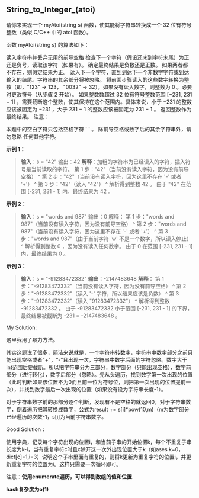 ## String_to_Integer_(atoi)

请你来实现一个 myAtoi(string s) 函数，使其能将字符串转换成一个 32 位有符号整数（类似 C/C++ 中的 atoi 函数）。

函数 myAtoi(string s) 的算法如下：

读入字符串并丢弃无用的前导空格
检查下一个字符（假设还未到字符末尾）为正还是负号，读取该字符（如果有）。 确定最终结果是负数还是正数。 如果两者都不存在，则假定结果为正。
读入下一个字符，直到到达下一个非数字字符或到达输入的结尾。字符串的其余部分将被忽略。
将前面步骤读入的这些数字转换为整数（即，"123" -> 123， "0032" -> 32）。如果没有读入数字，则整数为 0 。必要时更改符号（从步骤 2 开始）。
如果整数数超过 32 位有符号整数范围 [−231,  231 − 1] ，需要截断这个整数，使其保持在这个范围内。具体来说，小于 −231 的整数应该被固定为 −231 ，大于 231 − 1 的整数应该被固定为 231 − 1 。
返回整数作为最终结果。
注意：

本题中的空白字符只包括空格字符 ' ' 。
除前导空格或数字后的其余字符串外，请勿忽略 任何其他字符。

**示例 1：**

> **输入**：s = "42"
> 输出：42
> **解释**：加粗的字符串为已经读入的字符，插入符号是当前读取的字符。
> 第 1 步："42"（当前没有读入字符，因为没有前导空格）
>          ^
> 第 2 步："42"（当前没有读入字符，因为这里不存在 '-' 或者 '+'）
>          ^
> 第 3 步："42"（读入 "42"）
>            ^
> 解析得到整数 42 。
> 由于 "42" 在范围 [-231, 231 - 1] 内，最终结果为 42 。

**示例 2：**

> **输入**：s = "words and 987"
> 输出：0
> 解释：
> 第 1 步："words and 987"（当前没有读入字符，因为没有前导空格）
>          ^
> 第 2 步："words and 987"（当前没有读入字符，因为这里不存在 '-' 或者 '+'）
>          ^
> 第 3 步："words and 987"（由于当前字符 'w' 不是一个数字，所以读入停止）
>          ^
> 解析得到整数 0 ，因为没有读入任何数字。
> 由于 0 在范围 [-231, 231 - 1] 内，最终结果为 0 。

**示例 3：**

> **输入**：s = "-91283472332"
> **输出**：-2147483648
> **解释**：
> 第 1 步："-91283472332"（当前没有读入字符，因为没有前导空格）
>          ^
> 第 2 步："-91283472332"（读入 '-' 字符，所以结果应该是负数）
>           ^
> 第 3 步："-91283472332"（读入 "91283472332"）
>                      ^
> 解析得到整数 -91283472332 。
> 由于 -91283472332 小于范围 [-231, 231 - 1] 的下界，最终结果被截断为 -231 = -2147483648 。

My Solution:

这里我用了暴力方法。

其实这题说了很多，简洁来说就是，一个字符串转数字，字符串中数字部分之前只能出现空格或者"+"，“-”且出现一次，字符串中数字后面的字符忽略。数字大于int范围后要截断。所以把字符串分为三部分，数字部分（只能出现空格），数字前部分（进行转化），数字后部分（忽略）。先从头遍历，找到数字第一次出现的位置（此时判断如果该位置不为0而且前一位为符号位，则把第一次出现的位置提前一次），并找到数字最后一次出现的位置（如果没有设为字符串长度-1）。

对于字符串数字前的那部分逐个判断，发现有不是空格的就返回0，对于字符串数字，倒着遍历把其转换成数字，公式为result += s[i]*pow(10,m)（m为数字部分已经遍历的次数-1，s[i]为当前字符串数字。

Good Solution：

使用字典，记录每个字符出现的位置i，和当前子串的开始位置k，每个不重复子串长度为k-i，当有重复字符c时且c除开这一次外出现位置大于k（如ases k=0，dict[c]=1,i=3）说明这个子串里面有重复的，则将k更新为重复字符的位置i，并更新重复字符的位置为i。这样只需要一次循环即可。

注意：**使用enumerate遍历，可以得到数组的值和位置**.

**hash复杂度为o(1)**